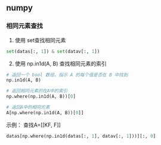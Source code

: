 ## numpy
### 相同元素查找
1. 使用 set查找相同元素
```python
set(datas[:, 1]) & set(datav[:, 1])
```
2. 使用 np.in1d(A, B) 查找相同元素的索引

```python
# 返回一个 bool 数组，指示 A 的每个值是否在 B 中找到
np.in1d(A, B) 

# 返回相同元素的在A中的索引
np.where(np.in1d(A, B))[0]

# 返回A中的相同元素
A[np.where(np.in1d(A, B))[0]]
```
示例：
查找A=[[KF, F]]
```python
datas[np.where(np.in1d(datas[:, 1], datav[:, 1]))][:, 0]
```

